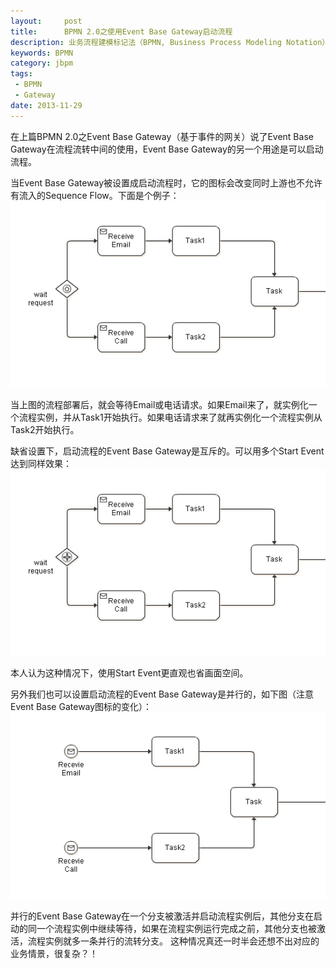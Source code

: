 ```yaml
---
layout:     post
title:      BPMN 2.0之使用Event Base Gateway启动流程
description: 业务流程建模标记法（BPMN, Business Process Modeling Notation）是工作流中特定业务流程的图形化表示法。它由业务流程管理倡议组织（BPMI, Business Process Management Initiative）开发，该组织已于2005年与对象管理组织（OMG, Object Management Group）合并，从那时起，BPMN由OMG维护。BPMN当前版本为1.2，2009年1月发布，有重要修改的2.0版已经进入投票阶段。
keywords: BPMN
category: jbpm
tags:
 - BPMN
 - Gateway
date: 2013-11-29
---
```


在上篇BPMN 2.0之Event Base Gateway（基于事件的网关）说了Event Base Gateway在流程流转中间的使用，Event Base Gateway的另一个用途是可以启动流程。
<!--more-->

当Event Base Gateway被设置成启动流程时，它的图标会改变同时上游也不允许有流入的Sequence Flow。下面是个例子：
<img src="/images/post/eventbase_gateway_start_process_1.png"/>

当上图的流程部署后，就会等待Email或电话请求。如果Email来了，就实例化一个流程实例，并从Task1开始执行。如果电话请求来了就再实例化一个流程实例从Task2开始执行。

缺省设置下，启动流程的Event Base Gateway是互斥的。可以用多个Start Event达到同样效果：
<img src="/images/post/eventbase_gateway_start_process_2.png"/>

本人认为这种情况下，使用Start Event更直观也省画面空间。

另外我们也可以设置启动流程的Event Base Gateway是并行的，如下图（注意Event Base Gateway图标的变化）：
<img src="/images/post/eventbase_gateway_start_process_1_same.png"/>

并行的Event Base Gateway在一个分支被激活并启动流程实例后，其他分支在启动的同一个流程实例中继续等待，如果在流程实例运行完成之前，其他分支也被激活，流程实例就多一条并行的流转分支。
这种情况真还一时半会还想不出对应的业务情景，很复杂？！
